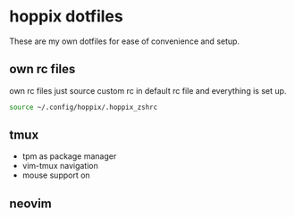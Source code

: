 # hoppix dotfiles

These are my own dotfiles for ease of convenience and setup.

## own rc files

own rc files just source custom rc in default rc file and everything is set up.

```sh
source ~/.config/hoppix/.hoppix_zshrc
```

## tmux

* tpm as package manager
* vim-tmux navigation
* mouse support on

## neovim



